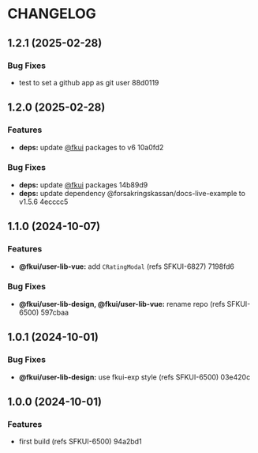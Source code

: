 # CHANGELOG

## 1.2.1 (2025-02-28)

### Bug Fixes

* test to set a github app as git user 88d0119

## 1.2.0 (2025-02-28)

### Features

* **deps:** update [@fkui](undefined/fkui) packages to v6 10a0fd2

### Bug Fixes

* **deps:** update [@fkui](undefined/fkui) packages 14b89d9
* **deps:** update dependency @forsakringskassan/docs-live-example to v1.5.6 4ecccc5

## 1.1.0 (2024-10-07)


### Features

* **@fkui/user-lib-vue:** add `CRatingModal` (refs SFKUI-6827) 7198fd6


### Bug Fixes

* **@fkui/user-lib-design, @fkui/user-lib-vue:** rename repo (refs SFKUI-6500) 597cbaa

## 1.0.1 (2024-10-01)


### Bug Fixes

* **@fkui/user-lib-design:** use fkui-exp style (refs SFKUI-6500) 03e420c

## 1.0.0 (2024-10-01)


### Features

* first build (refs SFKUI-6500) 94a2bd1
